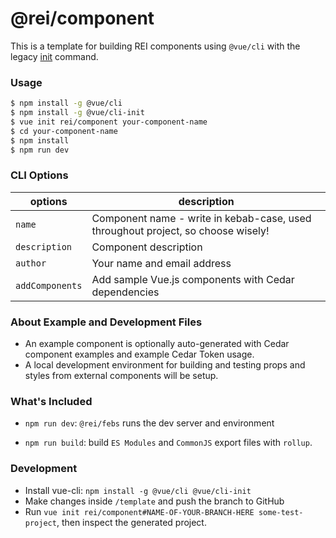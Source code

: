 # @rei/component
This is a template for building REI components using `@vue/cli` with the legacy [init](https://github.com/vuejs/vue-cli/tree/v2#vue-cli--) command.

### Usage
``` bash
$ npm install -g @vue/cli
$ npm install -g @vue/cli-init
$ vue init rei/component your-component-name
$ cd your-component-name
$ npm install
$ npm run dev
```

### CLI Options
|options | description
| ---- | ---- |
|`name`| Component name - write in kebab-case, used throughout project, so choose wisely! |
|`description`| Component description |
|`author`| Your name and email address |
|`addComponents`| Add sample Vue.js components with Cedar dependencies |


### About Example and Development Files
* An example component is optionally auto-generated with Cedar component examples and example Cedar Token usage.
* A local development environment for building and testing props and styles from external components will be setup.

### What's Included

- `npm run dev`: `@rei/febs` runs the dev server and environment

- `npm run build`: build `ES Modules` and `CommonJS` export files with `rollup`.

### Development

- Install vue-cli: `npm install -g @vue/cli @vue/cli-init`
- Make changes inside `/template` and push the branch to GitHub
- Run `vue init rei/component#NAME-OF-YOUR-BRANCH-HERE some-test-project`, then inspect the generated project.
